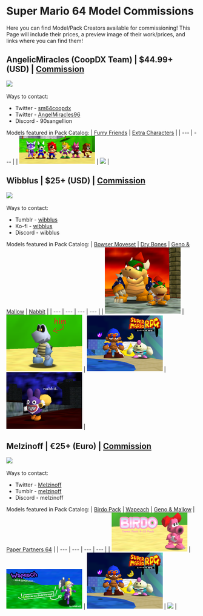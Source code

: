 # Super Mario 64 Model Commissions
Here you can find Model/Pack Creators available for commissioning! This Page will include their prices, a preview image of their work/prices, and links where you can find them!

## AngelicMiracles (CoopDX Team) | $44.99+ (USD) | [Commission](https://twitter.com/sm64coopdx/status/1753241774934687829)

[<img src="https://pbs.twimg.com/media/GFTC9MUasAA88EK?format=jpg&name=small">](https://twitter.com/sm64coopdx/status/1753241774934687829)

Ways to contact:
- Twitter - [sm64coopdx](https://twitter.com/sm64coopdx)
- Twitter - [AngelMiracles96](https://twitter.com/AngelMiracles96)
- Discord - 90sangellion

Models featured in Pack Catalog:
| [Furry Friends](/Pack-Catalog.md#furry-friends-pack---download) | [Extra Characters](/Pack-Catalog.md#extra-characters---download) |
| --- | --- |
| <img src="packs/char-select-furry-friends/preview.png" width="200"> | <img src="https://github.com/Squishy6094/character-select-coop/blob/main/packs/char-select-template/preview.png?raw=true" width="200"> |

## Wibblus | $25+ (USD) | [Commission](https://forms.gle/wYuCozmZAvnyGqHt9)

[<img src="https://64.media.tumblr.com/437c2c2d92de0d1f48c3ab448d261d53/1db66527b6d17fcd-09/s540x810/9869f354d89c6f94ab5ec6849c1ece8659d86b38.pnj" width="480">](https://www.tumblr.com/wibblus/743607049217343488/hi-im-wibbles-3?source=share)

Ways to contact:
- Tumblr - [wibblus](https://www.tumblr.com/wibblus)
- Ko-fi - [wibblus](https://ko-fi.com/wibblus)
- Discord - wibblus

Models featured in Pack Catalog:
| [Bowser Moveset](/Pack-Catalog.md#bowser-moveset---download) | [Dry Bones](/Pack-Catalog.md#dry-bones-pack---download) | [Geno & Mallow](/Pack-Catalog.md#geno--mallow---download) | [Nabbit](/Pack-Catalog.md#nabbit---download) |
| --- | --- | --- | --- |
| <img src="packs/char-select-bowser-moveset/preview.png" width="200"> | <img src="packs/char-select-drybones/preview.png" width="200"> | <img src="packs/char-select-smrpg/preview.png" width="200"> | <img src="packs/char-select-nabbit/preview.png" width="200"> |

## Melzinoff | €25+ (Euro) | [Commission](https://twitter.com/Melzinoff/status/1763274647972319582)

[<img src="https://pbs.twimg.com/media/GHhos-rWsAA6CDl?format=jpg&name=small" width="480">](https://twitter.com/Melzinoff/status/1763274647972319582)

Ways to contact:
- Twitter - [Melzinoff](https://twitter.com/Melzinoff)
- Tumblr - [melzinoff](https://www.tumblr.com/melzinoff)
- Discord - melzinoff

Models featured in Pack Catalog:
| [Birdo Pack](/Pack-Catalog.md#birdo-pack---download) | [Wapeach](/Pack-Catalog.md#wapeach---download) | [Geno & Mallow](/Pack-Catalog.md#geno--mallow---download) | [Paper Partners 64](/Pack-Catalog.md#paper-partners-64---download) |
| --- | --- | --- | --- |
| <img src="packs/char-select-birdo/preview.png" width="200"> | <img src="packs/char-select-wapeach/preview.png" width="200"> | <img src="packs/char-select-smrpg/preview.png" width="200"> | <img src="packs/char-select-paper-partners-64/preview.png" width="200"> |

